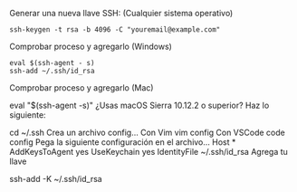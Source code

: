 Generar una nueva llave SSH: (Cualquier sistema operativo)
```
ssh-keygen -t rsa -b 4096 -C "youremail@example.com"
```
Comprobar proceso y agregarlo (Windows)
```
eval $(ssh-agent - s)
ssh-add ~/.ssh/id_rsa
```
Comprobar proceso y agregarlo (Mac)

eval "$(ssh-agent -s)"
¿Usas macOS Sierra 10.12.2 o superior?
Haz lo siguiente:

cd ~/.ssh
Crea un archivo config…
Con Vim vim config
Con VSCode code config
Pega la siguiente configuración en el archivo…
Host *
  AddKeysToAgent yes
  UseKeychain yes
  IdentityFile ~/.ssh/id_rsa
Agrega tu llave

ssh-add -K ~/.ssh/id_rsa

